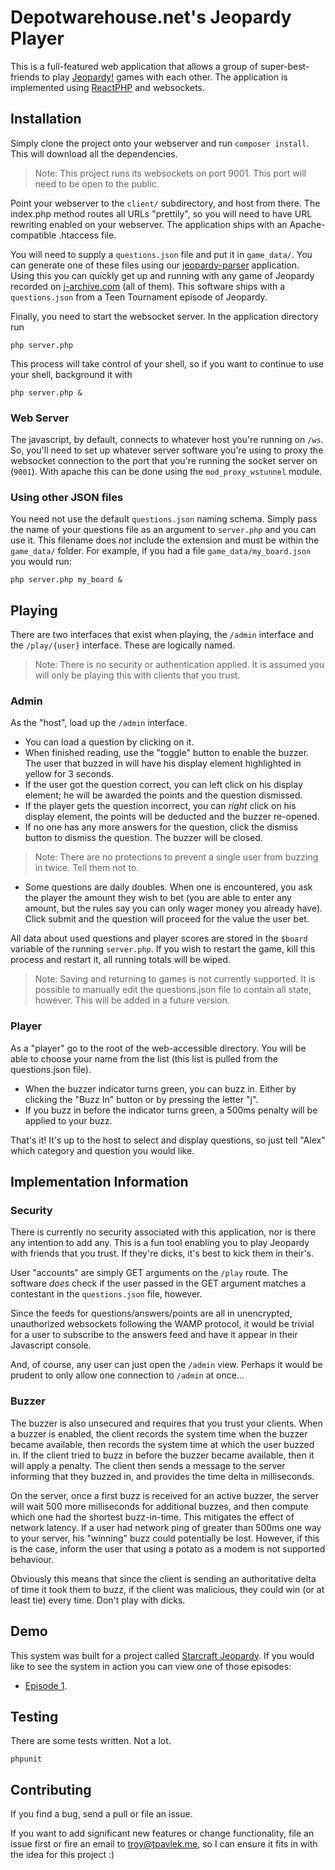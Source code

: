 Depotwarehouse.net's Jeopardy Player
=====================================

This is a full-featured web application that allows a group of super-best-friends to play [Jeopardy!](https://www.jeopardy.com/) 
games with each other. The application is implemented using [ReactPHP](https://reactphp.org/) and websockets.

Installation
-------------

Simply clone the project onto your webserver and run `composer install`. This will download all the dependencies.

> Note: This project runs its websockets on port 9001. This port will need to be open to the public.

Point your webserver to the `client/` subdirectory, and host from there. The index.php method routes all URLs "prettily",
so you will need to have URL rewriting enabled on your webserver. The application ships with an Apache-compatible .htaccess
file.

You will need to supply a `questions.json` file and put it in `game_data/`. You can generate one of these files using 
our [jeopardy-parser](https://github.com/tpavlek/jeopardy-parser) application. Using this you can quickly get up and running
with any game of Jeopardy recorded on [j-archive.com](https://j-archive.com) (all of them). This software ships with a 
`questions.json` from a Teen Tournament episode of Jeopardy.

Finally, you need to start the websocket server. In the application directory run 

```
php server.php
```
This process will take control of your shell, so if you want to continue to use your shell, background it with

```
php server.php &
```

### Web Server

The javascript, by default, connects to whatever host you're running on `/ws`. So, you'll need to set up whatever server software you're using to proxy the websocket connection to the port that you're running the socket server on (`9001`). With apache this can be done using the `mod_proxy_wstunnel` module.

### Using other JSON files

You need not use the default `questions.json` naming schema. Simply pass the name of your questions file as an argument
to `server.php` and you can use it. This filename does *not* include the extension and must be within the `game_data/` folder.
For example, if you had a file `game_data/my_board.json` you would run:

```
php server.php my_board &
```

Playing
--------

There are two interfaces that exist when playing, the `/admin` interface and the `/play/{user}` interface. These are logically
named.

> Note: There is no security or authentication applied. It is assumed you will only be playing this with clients that you trust.

### Admin

As the "host", load up the `/admin` interface.

* You can load a question by clicking on it. 
* When finished reading, use the "toggle" button to enable the buzzer. The user that buzzed in will have his display element highlighted in yellow for 3 seconds.
* If the user got the question correct, you can left click on his display element; he will be awarded the points and the question dismissed. 
* If the player gets the question incorrect, you can *right* click on his display element, the points will be deducted and the buzzer re-opened.
* If no one has any more answers for the question, click the dismiss button to dismiss the question. The buzzer will be closed.

> Note: There are no protections to prevent a single user from buzzing in twice. Tell them not to.

* Some questions are daily doubles. When one is encountered, you ask the player the amount they wish to bet (you are able to enter
any amount, but the rules say you can only wager money you already have). Click submit and the question will proceed for the value
the user bet.

All data about used questions and player scores are stored in the `$board` variable of the running `server.php`. If you wish
 to restart the game, kill this process and restart it, all running totals will be wiped.
 
> Note: Saving and returning to games is not currently supported. It is possible to manually edit the questions.json file to contain all state, however.
This will be added in a future version.

### Player

As a "player" go to the root of the web-accessible directory. You will be able to choose your name from the list (this list is
pulled from the questions.json file).

* When the buzzer indicator turns green, you can buzz in. Either by clicking the "Buzz In" button or by pressing the letter "j".
* If you buzz in before the indicator turns green, a 500ms penalty will be applied to your buzz.

That's it! It's up to the host to select and display questions, so just tell "Alex" which category and question you would like.

Implementation Information
----------------------------

### Security

There is currently no security associated with this application, nor is there any intention to add any. This is a fun tool
enabling you to play Jeopardy with friends that you trust. If they're dicks, it's best to kick them in their's.

User "accounts" are simply GET arguments on the `/play` route. The software *does* check if the user passed in the GET argument matches a contestant
in the `questions.json` file, however.

Since the feeds for questions/answers/points are all in unencrypted, unauthorized websockets following the WAMP protocol, 
it would be trivial for a user to subscribe to the answers feed and have it appear in their Javascript console.

And, of course, any user can just open the `/admin` view. Perhaps it would be prudent to only allow one connection to `/admin` at once...

### Buzzer

The buzzer is also unsecured and requires that you trust your clients. When a buzzer is enabled, the client records the system
time when the buzzer became available, then records the system time at which the user buzzed in. If the client tried to buzz
in before the buzzer became available, then it will apply a penalty. The client then sends a message to the server informing
that they buzzed in, and provides the time delta in milliseconds.

On the server, once a first buzz is received for an active buzzer, the server will wait 500 more milliseconds for additional
buzzes, and then compute which one had the shortest buzz-in-time. This mitigates the effect of network latency. If a user
had network ping of greater than 500ms one way to your server, his "winning" buzz could potentially be lost. However, if this
is the case, inform the user that using a potato as a modem is not supported behaviour.

Obviously this means that since the client is sending an authoritative delta of time it took them to buzz, if the client was
malicious, they could win (or at least tie) every time. Don't play with dicks.

Demo
-----

This system was built for a project called [Starcraft Jeopardy](https://sc2ctl.com/jeopardy). If you would like to see the system in action you can view one of those episodes:

* [Episode 1](https://vods.sc2ctl.com/vod/2015/03/10/jeopardy-one-fenner-jackson-gemini/).

Testing
--------
There are some tests written. Not a lot.

```
phpunit
```

Contributing
-------------

If you find a bug, send a pull or file an issue.

If you want to add significant new features or change functionality, file an issue first or fire an email
to troy@tpavlek.me, so I can ensure it fits in with the idea for this project :)
